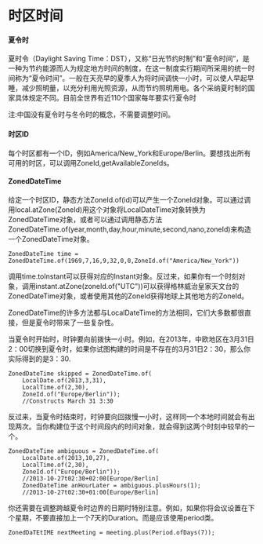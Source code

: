 # 时区时间

#### 夏令时

夏时令（Daylight Saving Time：DST），又称“日光节约时制”和“夏令时间”，是一种为节约能源而人为规定地方时间的制度，在这一制度实行期间所采用的统一时间称为“夏令时间”。一般在天亮早的夏季人为将时间调快一小时，可以使人早起早睡，减少照明量，以充分利用光照资源，从而节约照明用电。各个采纳夏时制的国家具体规定不同。目前全世界有近110个国家每年要实行夏令时

注:中国没有夏令时与冬令时的概念，不需要调整时间。

#### 时区ID

每个时区都有一个ID，例如America/New\_York和Europe/Berlin。要想找出所有可用的时区，可以调用ZoneId,getAvailableZoneIds。

#### ZonedDateTime

给定一个时区ID，静态方法ZoneId.of\(id\)可以产生一个ZoneId对象。可以通过调用local.atZone\(ZoneId\)用这个对象将LocalDateTime对象转换为ZonedDateTime对象，或者可以通过调用静态方法ZonedDateTime.of\(year,month,day,hour,minute,second,nano,zoneId\)来构造一个ZonedDateTime对象。

```text
ZonedDateTime time = ZonedDateTime.of(1969,7,16,9,32,0,0,ZoneId.of("America/New_York"))
```

调用time.toInstant可以获得对应的Instant对象。反过来，如果你有一个时刻对象，调用instant.atZone\(zoneId.of\("UTC"\)\)可以获得格林威治皇家天文台的ZonedDateTime对象，或者使用其他的ZoneId获得地球上其他地方的ZoneId。

ZonedDateTime的许多方法都与LocalDateTime的方法相同，它们大多数都很直接，但是夏令时带来了一些复杂性。

当夏令时开始时，时钟要向前拨快一小时。例如，在2013年，中欧地区在3月31日2：00切换到夏令时，如果你试图构建的时间是不存在的3月31日2：30，那么你实际得到的是3：30.

```text
ZonedDateTime skipped = ZonedDateTime.of(
    LocalDate.of(2013,3,31),
    LocalTime.of(2,30),
    ZoneId.of("Europe/Berlin"));
    //Constructs March 31 3:30
```

反过来，当夏令时结束时，时钟要向回拨慢一小时，这样同一个本地时间就会有出现两次。当你构建位于这个时间段内的时间对象，就会得到这两个时刻中较早的一个。

```text
ZonedDateTime ambiguous = ZonedDateTime.of(
    LocalDate.of(2013,10,27),
    LocalTime.of(2,30),
    ZoneId.of("Europe/Berlin"));
    //2013-10-27t02:30+02:00[Europe/Berlin]
    ZonedDateTime anHourLater = ambiguous.plusHours(1);
    //2013-10-27t02:30+01:00[Europe/Berlin]
```

你还需要在调整跨越夏令时边界的日期时特别注意。例如，如果你将会议设置在下个星期，不要直接加上一个7天的Duration。而是应该使用period类。

```text
ZonedDaTEtIME nextMeeting = meeting.plus(Period.ofDays(7));
```

